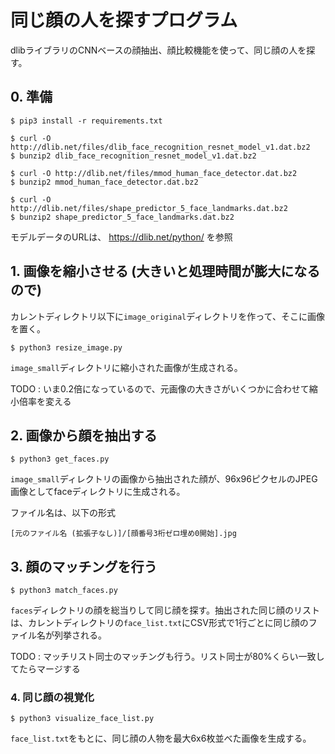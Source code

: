 # 同じ顔の人を探すプログラム
dlibライブラリのCNNベースの顔抽出、顔比較機能を使って、同じ顔の人を探す。

## 0. 準備
```
$ pip3 install -r requirements.txt

$ curl -O http://dlib.net/files/dlib_face_recognition_resnet_model_v1.dat.bz2
$ bunzip2 dlib_face_recognition_resnet_model_v1.dat.bz2

$ curl -O http://dlib.net/files/mmod_human_face_detector.dat.bz2
$ bunzip2 mmod_human_face_detector.dat.bz2

$ curl -O http://dlib.net/files/shape_predictor_5_face_landmarks.dat.bz2
$ bunzip2 shape_predictor_5_face_landmarks.dat.bz2
```

モデルデータのURLは、 <https://dlib.net/python/> を参照


## 1. 画像を縮小させる (大きいと処理時間が膨大になるので)
カレントディレクトリ以下に`image_original`ディレクトリを作って、そこに画像を置く。

```
$ python3 resize_image.py
```

`image_small`ディレクトリに縮小された画像が生成される。

TODO : いま0.2倍になっているので、元画像の大きさがいくつかに合わせて縮小倍率を変える


## 2. 画像から顔を抽出する
```
$ python3 get_faces.py
```

`image_small`ディレクトリの画像から抽出された顔が、96x96ピクセルのJPEG画像としてfaceディレクトリに生成される。

ファイル名は、以下の形式

```
[元のファイル名 (拡張子なし)]/[顔番号3桁ゼロ埋め0開始].jpg
```


## 3. 顔のマッチングを行う
```
$ python3 match_faces.py
```

`faces`ディレクトリの顔を総当りして同じ顔を探す。抽出された同じ顔のリストは、カレントディレクトリの`face_list.txt`にCSV形式で1行ごとに同じ顔のファイル名が列挙される。

TODO : マッチリスト同士のマッチングも行う。リスト同士が80%くらい一致してたらマージする


### 4. 同じ顔の視覚化
```
$ python3 visualize_face_list.py
```

`face_list.txt`をもとに、同じ顔の人物を最大6x6枚並べた画像を生成する。

